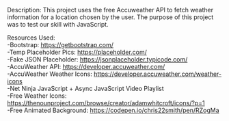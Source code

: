 Description:  This project uses the free Accuweather API to fetch weather information for a location chosen by the user. The purpose of this project was to test our skill with JavaScript.

Resources Used:  
    -Bootstrap: https://getbootstrap.com/  
    -Temp Placeholder Pics: https://placeholder.com/  
    -Fake JSON Placeholder: https://jsonplaceholder.typicode.com/  
    -AccuWeather API: https://developer.accuweather.com/  
    -AccuWeather Weather Icons: https://developer.accuweather.com/weather-icons  
    -Net Ninja JavaScript + Async JavaScript Video Playlist  
    -Free Weather Icons: https://thenounproject.com/browse/creator/adamwhitcroft/icons/?p=1  
    -Free Animated Background: https://codepen.io/chris22smith/pen/RZogMa  